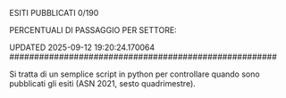 ESITI PUBBLICATI 0/190 

PERCENTUALI DI PASSAGGIO PER SETTORE:

UPDATED 2025-09-12 19:20:24.170064
###################################################### 

Si tratta di un semplice script in python per controllare quando sono pubblicati gli esiti (ASN 2021, sesto quadrimestre).

